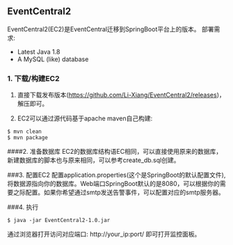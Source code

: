 ## EventCentral2
EventCentral2(EC2)是EventCentral迁移到SpringBoot平台上的版本。
部署需求:
  - Latest Java 1.8
  - A MySQL (like) database

### 1. 下载/构建EC2
1. 直接下载发布版本(https://github.com/Li-Xiang/EventCentral2/releases)，解压即可。

2. EC2可以通过源代码基于apache maven自己构建:
```
$ mvn clean
$ mvn package
```
####2. 准备数据库
EC2的数据库结构语EC相同，可以直接使用原来的数据库，新建数据库的脚本也与原来相同，可以参考create_db.sql创建。

###3. 配置EC2
配置application.properties(这个是SpringBoot的默认配置文件), 将数据源指向你的数据库。Web端口SpringBoot默认的是8080，可以根据你的需要之际配置。如果你希望通过smtp发送告警事件，可以配置对应的smtp服务器。

###4. 执行
```
$ java -jar EventCentral2-1.0.jar
```
通过浏览器打开访问对应端口: http://your_ip:port/ 即可打开监控面板。
